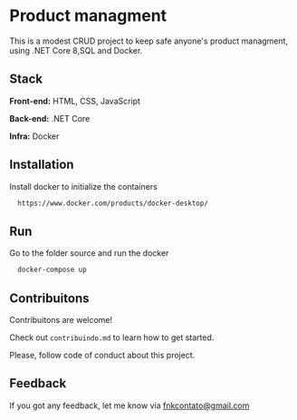 
# Product managment

This is a modest CRUD project to keep safe anyone's product managment, using .NET Core 8,SQL and Docker.


## Stack

**Front-end:** HTML, CSS, JavaScript

**Back-end:** .NET Core

**Infra:** Docker


## Installation 

Install docker to initialize the containers

```bash
  https://www.docker.com/products/docker-desktop/
```
## Run 

Go to the folder source and run the docker

```bash
  docker-compose up
```


## Contribuitons

Contribuitons are welcome!

Check out `contribuindo.md` to learn how to get started.

Please, follow code of conduct about this project.


## Feedback

If you got any feedback,  let me know via fnkcontato@gmail.com

